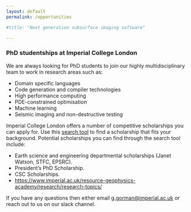 ```yaml
---
layout: default
permalink: /opportunities

#title: "Next generation subsurface imaging software"

---
```


### PhD studentships at Imperial College London
We are always looking for PhD students to join our highly multidisciplinary team to work in research areas such as:
* Domain specific languages
* Code generation and compiler technologies
* High performance computing
* PDE-constrained optimisation
* Machine learning
* Seismic imaging and non-destructive testing

Imperial College London offers a number of competitive scholarships you can apply for. Use this [search tool](http://www.imperial.ac.uk/study/pg/fees-and-funding/scholarships/scholarships-search-tool/) to find a scholarship that fits your background. Potential scholarships you can find through the search tool include:
* Earth science and engineering departmental scholarships (Janet Watson, STFC, EPSRC).
* President’s PhD Scholarship.
* CSC Scholarships.
* https://www.imperial.ac.uk/resource-geophysics-academy/research/research-topics/

If you have any questions then either email g.gorman@imperial.ac.uk or reach out to us on our slack channel.
